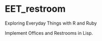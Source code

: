 EET_restroom
===
Exploring Everyday Things with R and Ruby

Implement Offices and Restrooms in Lisp.
